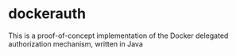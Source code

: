 # dockerauth
This is a proof-of-concept implementation of the Docker delegated authorization mechanism, written in Java

